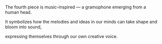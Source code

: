 The fourth piece is music-inspired — a gramophone emerging from a human head.

It symbolizes how the melodies and ideas in our minds can take shape and bloom into sound,

expressing themselves through our own creative voice.
